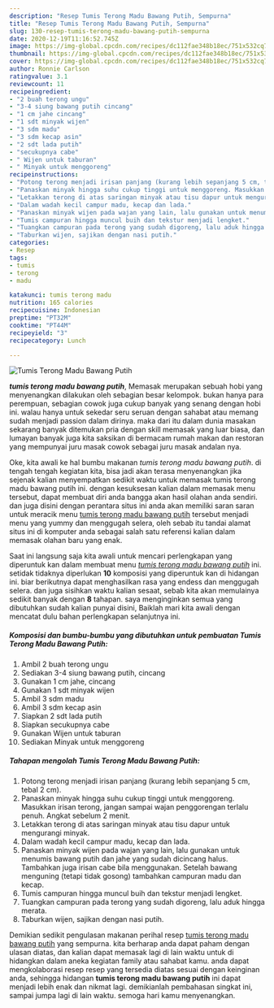 ```yaml
---
description: "Resep Tumis Terong Madu Bawang Putih, Sempurna"
title: "Resep Tumis Terong Madu Bawang Putih, Sempurna"
slug: 130-resep-tumis-terong-madu-bawang-putih-sempurna
date: 2020-12-19T11:16:52.745Z
image: https://img-global.cpcdn.com/recipes/dc112fae348b18ec/751x532cq70/tumis-terong-madu-bawang-putih-foto-resep-utama.jpg
thumbnail: https://img-global.cpcdn.com/recipes/dc112fae348b18ec/751x532cq70/tumis-terong-madu-bawang-putih-foto-resep-utama.jpg
cover: https://img-global.cpcdn.com/recipes/dc112fae348b18ec/751x532cq70/tumis-terong-madu-bawang-putih-foto-resep-utama.jpg
author: Ronnie Carlson
ratingvalue: 3.1
reviewcount: 11
recipeingredient:
- "2 buah terong ungu"
- "3-4 siung bawang putih cincang"
- "1 cm jahe cincang"
- "1 sdt minyak wijen"
- "3 sdm madu"
- "3 sdm kecap asin"
- "2 sdt lada putih"
- "secukupnya cabe"
- " Wijen untuk taburan"
- " Minyak untuk menggoreng"
recipeinstructions:
- "Potong terong menjadi irisan panjang (kurang lebih sepanjang 5 cm, tebal 2 cm)."
- "Panaskan minyak hingga suhu cukup tinggi untuk menggoreng. Masukkan irisan terong, jangan sampai wajan penggorengan terlalu penuh. Angkat sebelum 2 menit."
- "Letakkan terong di atas saringan minyak atau tisu dapur untuk mengurangi minyak."
- "Dalam wadah kecil campur madu, kecap dan lada."
- "Panaskan minyak wijen pada wajan yang lain, lalu gunakan untuk menumis bawang putih dan jahe yang sudah dicincang halus. Tambahkan juga irisan cabe bila menggunakan. Setelah bawang menguning (tetapi tidak gosong) tambahkan campuran madu dan kecap."
- "Tumis campuran hingga muncul buih dan tekstur menjadi lengket."
- "Tuangkan campuran pada terong yang sudah digoreng, lalu aduk hingga merata."
- "Taburkan wijen, sajikan dengan nasi putih."
categories:
- Resep
tags:
- tumis
- terong
- madu

katakunci: tumis terong madu 
nutrition: 165 calories
recipecuisine: Indonesian
preptime: "PT32M"
cooktime: "PT44M"
recipeyield: "3"
recipecategory: Lunch

---
```



![Tumis Terong Madu Bawang Putih](https://img-global.cpcdn.com/recipes/dc112fae348b18ec/751x532cq70/tumis-terong-madu-bawang-putih-foto-resep-utama.jpg)

<b><i>tumis terong madu bawang putih</i></b>, Memasak merupakan sebuah hobi yang menyenangkan dilakukan oleh sebagian besar kelompok. bukan hanya para perempuan, sebagian cowok juga cukup banyak yang senang dengan hobi ini. walau hanya untuk sekedar seru seruan dengan sahabat atau memang sudah menjadi passion dalam dirinya. maka dari itu dalam dunia masakan sekarang banyak ditemukan pria dengan skill memasak yang luar biasa, dan lumayan banyak juga kita saksikan di bermacam rumah makan dan restoran yang mempunyai juru masak cowok sebagai juru masak andalan nya.



Oke, kita awali ke hal bumbu makanan <i>tumis terong madu bawang putih</i>. di tengah tengah kegiatan kita, bisa jadi akan terasa menyenangkan jika sejenak kalian menyempatkan sedikit waktu untuk memasak tumis terong madu bawang putih ini. dengan kesuksesan kalian dalam memasak menu tersebut, dapat membuat diri anda bangga akan hasil olahan anda sendiri. dan juga disini dengan perantara situs ini anda akan memiliki saran saran untuk meracik menu <u>tumis terong madu bawang putih</u> tersebut menjadi menu yang yummy dan menggugah selera, oleh sebab itu tandai alamat situs ini di komputer anda sebagai salah satu referensi kalian dalam memasak olahan baru yang enak.


Saat ini langsung saja kita awali untuk mencari perlengkapan yang diperuntuk kan dalam membuat menu <u><i>tumis terong madu bawang putih</i></u> ini. setidak tidaknya diperlukan <b>10</b> komposisi yang diperuntuk kan di hidangan ini. biar berikutnya dapat menghasilkan rasa yang endess dan menggugah selera. dan juga sisihkan waktu kalian sesaat, sebab kita akan memulainya sedikit banyak dengan <b>8</b> tahapan. saya menginginkan semua yang dibutuhkan sudah kalian punyai disini, Baiklah mari kita awali dengan mencatat dulu bahan perlengkapan selanjutnya ini.

<!--inarticleads1-->

##### Komposisi dan bumbu-bumbu yang dibutuhkan untuk pembuatan Tumis Terong Madu Bawang Putih:

1. Ambil 2 buah terong ungu
1. Sediakan 3-4 siung bawang putih, cincang
1. Gunakan 1 cm jahe, cincang
1. Gunakan 1 sdt minyak wijen
1. Ambil 3 sdm madu
1. Ambil 3 sdm kecap asin
1. Siapkan 2 sdt lada putih
1. Siapkan secukupnya cabe
1. Gunakan  Wijen untuk taburan
1. Sediakan  Minyak untuk menggoreng




<!--inarticleads2-->

##### Tahapan mengolah Tumis Terong Madu Bawang Putih:

1. Potong terong menjadi irisan panjang (kurang lebih sepanjang 5 cm, tebal 2 cm).
1. Panaskan minyak hingga suhu cukup tinggi untuk menggoreng. Masukkan irisan terong, jangan sampai wajan penggorengan terlalu penuh. Angkat sebelum 2 menit.
1. Letakkan terong di atas saringan minyak atau tisu dapur untuk mengurangi minyak.
1. Dalam wadah kecil campur madu, kecap dan lada.
1. Panaskan minyak wijen pada wajan yang lain, lalu gunakan untuk menumis bawang putih dan jahe yang sudah dicincang halus. Tambahkan juga irisan cabe bila menggunakan. Setelah bawang menguning (tetapi tidak gosong) tambahkan campuran madu dan kecap.
1. Tumis campuran hingga muncul buih dan tekstur menjadi lengket.
1. Tuangkan campuran pada terong yang sudah digoreng, lalu aduk hingga merata.
1. Taburkan wijen, sajikan dengan nasi putih.




Demikian sedikit pengulasan makanan perihal resep <u>tumis terong madu bawang putih</u> yang sempurna. kita berharap anda dapat paham dengan ulasan diatas, dan kalian dapat memasak lagi di lain waktu untuk di hidangkan dalam aneka kegiatan family atau sahabat kamu. anda dapat mengkolaborasi resep resep yang tersedia diatas sesuai dengan keinginan anda, sehingga hidangan <b>tumis terong madu bawang putih</b> ini dapat menjadi lebih enak dan nikmat lagi. demikianlah pembahasan singkat ini, sampai jumpa lagi di lain waktu. semoga hari kamu menyenangkan.
